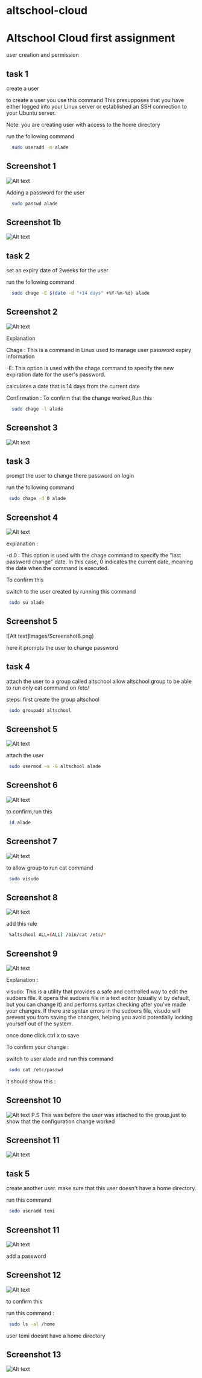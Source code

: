 # altschool-cloud


# Altschool Cloud first assignment

user creation and permission




## task 1

create a user

to create a user you use this command
This presupposes that you have either logged into your Linux server or established an SSH connection to your Ubuntu server.


Note: you are creating user with access to the home directory





 run the following command

```bash
  sudo useradd -m alade
```


## Screenshot 1

![Alt text](Images/Screenshot7.png)


Adding a password for the user


```bash
  sudo passwd alade
```

## Screenshot 1b

![Alt text](Images/Screenshot20.png)



## task 2
set an expiry date of 2weeks for the user

run the following command

```bash
  sudo chage -E $(date -d "+14 days" +%Y-%m-%d) alade
```

## Screenshot 2

![Alt text](Images/screenshot2.png)

Explanation

Chage : This is a command in Linux used to manage user password expiry information

-E: This option is used with the chage command to specify the new expiration date for the user's password.

calculates a date that is 14 days from the current date

Confirmation :
To confirm that the change worked,Run this

```bash
  sudo chage -l alade
```

## Screenshot 3

![Alt text](Images/Screenshot6.png)

## task 3

prompt the user to change there password on login

run the following command

```bash
 sudo chage -d 0 alade

```

## Screenshot 4

![Alt text](Images/Screenshot3.png)

explanation :

-d 0 : This option is used with the chage command to specify the "last password change" date. In this case, 0 indicates the current date, meaning the date when the command is executed.

To confirm this

switch to the user created by running this command

```bash
 sudo su alade

```

## Screenshot 5

![Alt text]Images/Screenshot8.png)

here it prompts the user to change password
## task 4

attach the user to a group called altschool
allow altschool group to be able to run only cat command on /etc/

steps:
first create the group altschool

```bash
 sudo groupadd altschool

```
## Screenshot 5

![Alt text](Images/Screenshot10.png)


attach the user

```bash
 sudo usermod -a -G altschool alade

```

## Screenshot 6

![Alt text](Images/Screenshot5.png)

to confirm,run this

```bash
 id alade

```

## Screenshot 7

![Alt text](Images/Screenshot9.png)

to allow group to run cat command

```bash
 sudo visudo

```
## Screenshot 8

![Alt text](Images/Screenshot11.png)

add this rule

```bash
 %altschool ALL=(ALL) /bin/cat /etc/*


```

## Screenshot 9

![Alt text](Images/Screenshot13.png)

Explanation :

visudo: This is a utility that provides a safe and controlled way to edit the sudoers file. It opens the sudoers file in a text editor (usually vi by default, but you can change it) and performs syntax checking after you've made your changes. If there are syntax errors in the sudoers file, visudo will prevent you from saving the changes, helping you avoid potentially locking yourself out of the system.

once done click ctrl x to save

To confirm your change :

switch to user alade and run this command

```bash
 sudo cat /etc/passwd

```

it should show this :

## Screenshot 10

![Alt text](Images/Screenshot14.png)
P.S
This was before the user was attached to the group,just to show that the configuration change worked

## Screenshot 11

![Alt text](Images/Screenshot15.png)





## task 5

create another user. make sure that this user doesn't have a home directory.

run this command

```bash
 sudo useradd temi

```

## Screenshot 11

![Alt text](Images/secrenshot1.png)

add a password

## Screenshot 12

![Alt text](Images/Screenshot16.png)

to confirm this

run this command :

```bash
 sudo ls -al /home

```

user temi doesnt have a home directory

## Screenshot 13

![Alt text](Images/screenshot21.png)
